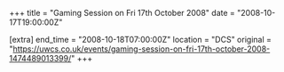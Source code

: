 +++
title = "Gaming Session on Fri 17th October 2008"
date = "2008-10-17T19:00:00Z"

[extra]
end_time = "2008-10-18T07:00:00Z"
location = "DCS"
original = "https://uwcs.co.uk/events/gaming-session-on-fri-17th-october-2008-1474489013399/"
+++



